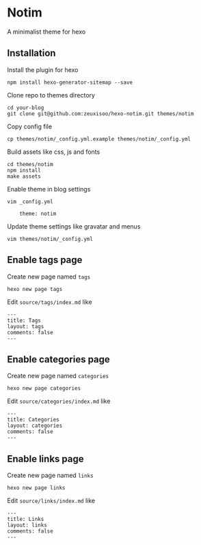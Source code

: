 # Notim

A minimalist theme for hexo

## Installation

Install the plugin for hexo

    npm install hexo-generator-sitemap --save

Clone repo to themes directory

    cd your-blog
    git clone git@github.com:zeuxisoo/hexo-notim.git themes/notim

Copy config file

    cp themes/notim/_config.yml.example themes/notim/_config.yml

Build assets like css, js and fonts

    cd themes/notim
    npm install
    make assets

Enable theme in blog settings

    vim _config.yml

        theme: notim

Update theme settings like gravatar and menus

    vim themes/notim/_config.yml

## Enable tags page

Create new page named `tags`

    hexo new page tags

Edit `source/tags/index.md` like

    ---
    title: Tags
    layout: tags
    comments: false
    ---

## Enable categories page

Create new page named `categories`

    hexo new page categories

Edit `source/categories/index.md` like

    ---
    title: Categories
    layout: categories
    comments: false
    ---

## Enable links page

Create new page named `links`

    hexo new page links

Edit `source/links/index.md` like

    ---
    title: Links
    layout: links
    comments: false
    ---
